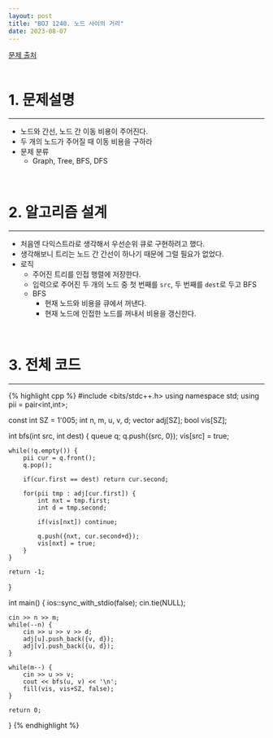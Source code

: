 ```yaml
---
layout: post
title: "BOJ 1240. 노드 사이의 거리"
date: 2023-08-07
---
```


[문제 출처](https://www.acmicpc.net/problem/1240) <br/><br/>

# 1. 문제설명
<hr>

- 노드와 간선, 노드 간 이동 비용이 주어진다.
- 두 개의 노드가 주어질 때 이동 비용을 구하라
- 문제 분류
  - Graph, Tree, BFS, DFS


<br/>

# 2. 알고리즘 설계
<hr>

- 처음엔 다익스트라로 생각해서 우선순위 큐로 구현하려고 했다.
- 생각해보니 트리는 노드 간 간선이 하나기 때문에 그럴 필요가 없었다.
- 로직
  - 주어진 트리를 인접 행렬에 저장한다.
  - 입력으로 주어진 두 개의 노드 중 첫 번째를 `src`, 두 번째를 `dest`로 두고 BFS
  - BFS
    - 현재 노드와 비용을 큐에서 꺼낸다.
    - 현재 노드에 인접한 노드를 꺼내서 비용을 갱신한다.


<br/>

# 3. 전체 코드
<hr>

{% highlight cpp %}
#include <bits/stdc++.h>
using namespace std;
using pii = pair<int,int>;

const int SZ = 1'005;
int n, m, u, v, d;
vector<pii> adj[SZ];
bool vis[SZ];

int bfs(int src, int dest) {
    queue<pii> q;
    q.push({src, 0});
    vis[src] = true;

    while(!q.empty()) {
        pii cur = q.front();
        q.pop();

        if(cur.first == dest) return cur.second;

        for(pii tmp : adj[cur.first]) {
            int nxt = tmp.first;
            int d = tmp.second;

            if(vis[nxt]) continue;

            q.push({nxt, cur.second+d});
            vis[nxt] = true;
        }
    }

    return -1;
}

int main() {
    ios::sync_with_stdio(false);
    cin.tie(NULL);

    cin >> n >> m;
    while(--n) {
        cin >> u >> v >> d;
        adj[u].push_back({v, d});
        adj[v].push_back({u, d});
    }

    while(m--) {
        cin >> u >> v;
        cout << bfs(u, v) << '\n';
        fill(vis, vis+SZ, false);
    }

    return 0;
}
{% endhighlight %}
